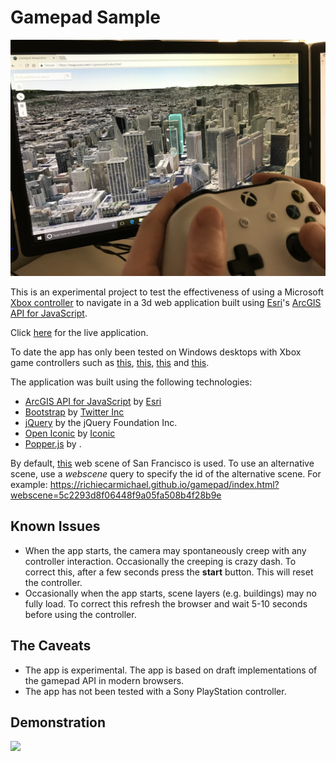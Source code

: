 # Gamepad Sample

![](./img/gamepad.jpg)

This is an experimental project to test the effectiveness of using a Microsoft [Xbox controller](https://en.wikipedia.org/wiki/Xbox_360_controller) to navigate in a 3d web application built using [Esri](https://www.esri.com)'s [ArcGIS API for JavaScript](https://developers.arcgis.com/javascript/).

Click [here](https://richiecarmichael.github.io/gamepad/index.html) for the live application.

To date the app has only been tested on Windows desktops with Xbox game controllers such as [this](https://www.microsoft.com/accessories/en-us/products/gaming/xbox-360-controller-for-windows/52a-00004), [this](https://www.microsoft.com/accessories/en-us/products/gaming/xbox-360-wireless-controller-for-windows/jr9-00011), [this](https://www.microsoft.com/accessories/en-us/products/gaming/xbox-controller-cable-for-windows) and [this](https://www.microsoft.com/accessories/en-us/products/gaming/xbox-controller-wireless-adapter-for-windows-10).

The application was built using the following technologies:
- [ArcGIS API for JavaScript](https://developers.arcgis.com/javascript/) by [Esri](https://www.esri.com)
- [Bootstrap](https://getbootstrap.com/) by [Twitter Inc](https://twitter.com/)
- [jQuery](https://jquery.com/) by the jQuery Foundation Inc.
- [Open Iconic](https://github.com/cowboy/jquery-throttle-debounce/) by [Iconic](https://github.com/cowboy)
- [Popper.js](https://github.com/jquery/jquery-mousewheel/) by []().

By default, [this](https://www.arcgis.com/home/item.html?id=53d44be1fd7443a99cf0fbf7d95a2365) web scene of San Francisco is used. To use an alternative scene, use a *webscene* query to specify the id of the alternative scene. For example:
https://richiecarmichael.github.io/gamepad/index.html?webscene=5c2293d8f06448f9a05fa508b4f28b9e

## Known Issues

* When the app starts, the camera may spontaneously creep with any controller interaction. Occasionally the creeping is crazy dash. To correct this, after a few seconds press the **start** button. This will reset the controller.
* Occasionally when the app starts, scene layers (e.g. buildings) may no fully load. To correct this refresh the browser and wait 5-10 seconds before using the controller.

## The Caveats

* The app is experimental. The app is based on draft implementations of the gamepad API in modern browsers.
* The app has not been tested with a Sony PlayStation controller.

## Demonstration

![](./img/gamepad.gif)


